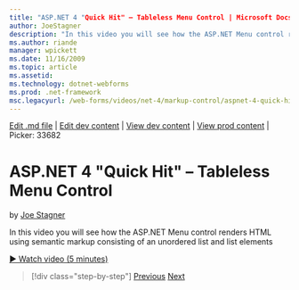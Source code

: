 ```yaml
---
title: "ASP.NET 4 "Quick Hit" – Tableless Menu Control | Microsoft Docs"
author: JoeStagner
description: "In this video you will see how the ASP.NET Menu control renders HTML using semantic markup consisting of an unordered list and list elements"
ms.author: riande
manager: wpickett
ms.date: 11/16/2009
ms.topic: article
ms.assetid: 
ms.technology: dotnet-webforms
ms.prod: .net-framework
msc.legacyurl: /web-forms/videos/net-4/markup-control/aspnet-4-quick-hit-tableless-menu-control
---
```

[Edit .md file](C:\Projects\msc\dev\Msc.Www\Web.ASP\App_Data\github\web-forms\videos\net-4\markup-control\aspnet-4-quick-hit-tableless-menu-control.md) | [Edit dev content](http://www.aspdev.net/umbraco#/content/content/edit/26659) | [View dev content](http://docs.aspdev.net/tutorials/web-forms/videos/net-4/markup-control/aspnet-4-quick-hit-tableless-menu-control.html) | [View prod content](http://www.asp.net/web-forms/videos/net-4/markup-control/aspnet-4-quick-hit-tableless-menu-control) | Picker: 33682

ASP.NET 4 "Quick Hit" – Tableless Menu Control
====================
by [Joe Stagner](https://github.com/JoeStagner)

In this video you will see how the ASP.NET Menu control renders HTML using semantic markup consisting of an unordered list and list elements 

[&#9654; Watch video (5 minutes)](https://channel9.msdn.com/Blogs/ASP-NET-Site-Videos/aspnet-4-quick-hit-tableless-menu-control)

>[!div class="step-by-step"] [Previous](aspnet-4-quick-hit-table-free-templated-controls.md) [Next](aspnet-4-quick-hit-hidden-field-divs.md)
